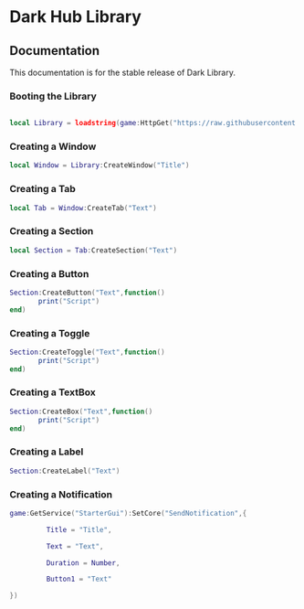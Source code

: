# Dark Hub Library
## Documentation
This documentation is for the stable release of Dark Library.
### Booting the Library
```lua

local Library = loadstring(game:HttpGet("https://raw.githubusercontent.com/Dialz2/Dark-Lib/main/Dark%20Library%20Source"))()

```
### Creating a Window
```lua
local Window = Library:CreateWindow("Title")
```
### Creating a Tab
```lua
local Tab = Window:CreateTab("Text")
```
### Creating a Section
```lua
local Section = Tab:CreateSection("Text")
```
### Creating a Button
```lua
Section:CreateButton("Text",function()
       print("Script")
end)
```
### Creating a Toggle
```lua
Section:CreateToggle("Text",function()
       print("Script")
end)
```
### Creating a TextBox
```lua
Section:CreateBox("Text",function()
       print("Script")
end)
```
### Creating a Label
```lua
Section:CreateLabel("Text")
```
### Creating a Notification
```lua
game:GetService("StarterGui"):SetCore("SendNotification",{

	     Title = "Title",

	     Text = "Text",

	     Duration = Number,

	     Button1 = "Text"

})
```
